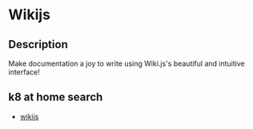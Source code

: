# Wikijs

## Description

Make documentation a joy to write using Wiki.js's beautiful and intuitive interface!

## k8 at home search

- [wikijs](https://nanne.dev/k8s-at-home-search/#/wikijs)
